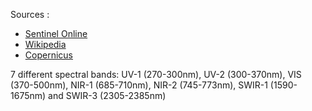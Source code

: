 Sources : 
- [Sentinel Online](ls.copernicus.eu/missions/sentinel-5)
- [Wikipedia](https://fr.wikipedia.org/wiki/Sentinel-5)
- [Copernicus](https://www.d-copernicus.de/fileadmin/Content/pdf/Sentinel5_facts_2015.pdf)

7 different spectral bands: UV-1 (270-300nm), UV-2 (300-370nm), VIS (370-500nm), NIR-1 (685-710nm), NIR-2 (745-773nm), SWIR-1 (1590-1675nm) and SWIR-3 (2305-2385nm)